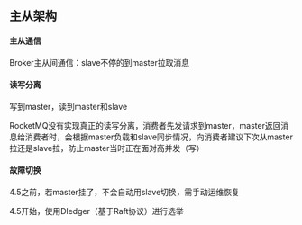 ## 主从架构

#### 主从通信

Broker主从间通信：slave不停的到master拉取消息

#### 读写分离

写到master，读到master和slave

RocketMQ没有实现真正的读写分离，消费者先发请求到master，master返回消息给消费者时，会根据master负载和slave同步情况，向消费者建议下次从master拉还是slave拉，防止master当时正在面对高并发（写）

#### 故障切换

4.5之前，若master挂了，不会自动用slave切换，需手动运维恢复

4.5开始，使用Dledger（基于Raft协议）进行选举









